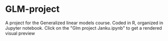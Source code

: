 # GLM-project
A project for the Generalized linear models course. Coded in R, organized in Jupyter notebook.
Click on the "Glm project Janku.ipynb" to get a rendered visual preview
